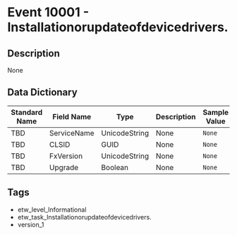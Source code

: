 # Event 10001 - Installationorupdateofdevicedrivers.

## Description
None

## Data Dictionary
|Standard Name|Field Name|Type|Description|Sample Value|
|---|---|---|---|---|
|TBD|ServiceName|UnicodeString|None|`None`|
|TBD|CLSID|GUID|None|`None`|
|TBD|FxVersion|UnicodeString|None|`None`|
|TBD|Upgrade|Boolean|None|`None`|

## Tags
* etw_level_Informational
* etw_task_Installationorupdateofdevicedrivers.
* version_1